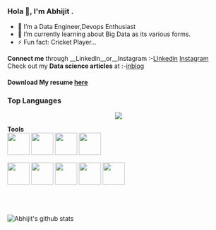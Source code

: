 ### Hola 👋, I'm Abhijit  . 

- 👀 I’m a Data Engineer,Devops Enthusiast
- 🌱 I’m currently learning about Big Data as its various forms.
- ⚡ Fun fact: Cricket Player...

__Connect me__ through __Linkedln__or__Instagram  :-[LInkedin](https://www.linkedin.com/in/abhijit-barik-55847920a/)    [Instagram](https://www.linkedin.com/in/abhijit-barik-55847920a/)\
Check out my __Data science articles__ at :-[inblog](https://inblog.in/@AbhijitBarik01)
#### Download My resume [here](https://drive.google.com/file/d/13LaWehtZ351itXeOKEmYuTQqnz79cCpx/view?usp=drivesdk)

### Top Languages

<p align="center">
<a href = "https://github.com/Abhijit-Barik01">
  <img src="https://github-readme-stats-aj8vj7k8x.vercel.app/api/top-langs/?username=Abhijit-Barik01&layout=compact&title_color=ffc857&icon_color=8ac926&text_color=daf7dc&bg_color=151515&card_width=400">
</a>
</p>

__Tools__
<br>
<img src="https://cdn3.iconfinder.com/data/icons/logos-and-brands-adobe/512/267_Python-512.png" width=50 height=50>
<img src="https://iconape.com/wp-content/files/dw/348983/svg/348983.svg" width=50 height=50>
<img src="https://pythonforfinance.net/wp-content/uploads/2019/07/Jupyter.jpg" width=50 height=50>
<img src="https://colab.research.google.com/img/colab_favicon.ico" height=50 width=50>
<!-- <img src="https://avatars.githubusercontent.com/u/45109972?s=400&v=4" width=50 height=50> -->
<img src="https://image.flaticon.com/icons/png/512/732/732212.png" width=50 height=50>
<img src="https://cdn.iconscout.com/icon/free/png-512/mongodb-5-1175140.png" width=50 height=50>
<img src="https://upload.wikimedia.org/wikipedia/commons/thumb/2/2d/Tensorflow_logo.svg/1200px-Tensorflow_logo.svg.png" width=50 height=50>
<img src="https://cdn2.iconfinder.com/data/icons/programming-and-development-flat/64/c_plus-512.png" width=50 height=50>
<img src="https://img.stackshare.io/service/5601/keras.png" width=50 height=50>

<br>


<br />
<br />
<br />

![Abhijit's github stats](https://github-readme-stats.vercel.app/api?username=Abhijit-Barik01&show_icons=true&hide_border=true&theme=radical)

